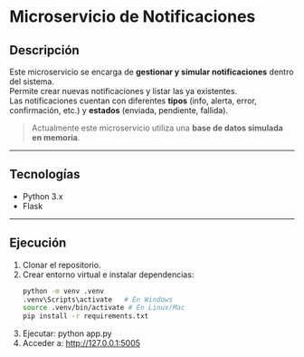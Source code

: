 # Microservicio de Notificaciones

## Descripción
Este microservicio se encarga de **gestionar y simular notificaciones** dentro del sistema.  
Permite crear nuevas notificaciones y listar las ya existentes.  
Las notificaciones cuentan con diferentes **tipos** (info, alerta, error, confirmación, etc.) y **estados** (enviada, pendiente, fallida).  

> Actualmente este microservicio utiliza una **base de datos simulada en memoria**.

---

## Tecnologías
- Python 3.x
- Flask

---

## Ejecución

1. Clonar el repositorio.
2. Crear entorno virtual e instalar dependencias:
   ```bash
   python -m venv .venv
   .venv\Scripts\activate   # En Windows
   source .venv/bin/activate # En Linux/Mac
   pip install -r requirements.txt
3. Ejecutar:
    python app.py
4. Acceder a:
    http://127.0.0.1:5005
    
